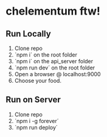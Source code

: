 # chelementum ftw!

## Run Locally
1. Clone repo
2. ´npm i´ on the root folder
3. ´npm i´ on the api_server folder
4. ´npm run dev´ on the root folder
5. Open a browser @ localhost:9000
6. Choose your food.

## Run on Server
1. Clone repo
2. ´npm i -g forever´
3. ´npm run deploy´